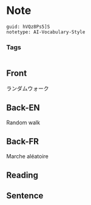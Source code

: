 # Note
```
guid: hVQz8Ps5]S
notetype: AI-Vocabulary-Style
```

### Tags
```
```

## Front
ランダムウォーク

## Back-EN
Random walk

## Back-FR
Marche aléatoire

## Reading


## Sentence

